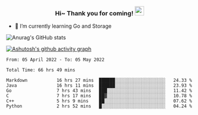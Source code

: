 <h3 align="center">
    Hi~ Thank you for coming!
    <img src="https://media.giphy.com/media/hvRJCLFzcasrR4ia7z/giphy.gif" width="25px">
</h3>

<!--
**pineapple-man/pineapple-man** is a ✨ _special_ ✨ repository because its `README.md` (this file) appears on your GitHub profile.

Here are some ideas to get you started:
- 🔭 I’m currently working on ...
- 🤔 I’m looking for help with ...
- 💬 Ask me about ...
- 📫 How to reach me: ...
- 😄 Pronouns: ...
- ⚡ Fun fact: 
- 👯 I’m looking to collaborate on kubernetes
-->
- 🌱 I’m currently learning Go and Storage


![Anurag's GitHub stats](https://github-readme-stats.vercel.app/api?username=pineapple-man&show_icons=true&theme=radical)


[![Ashutosh's github activity graph](https://activity-graph.herokuapp.com/graph?username=pineapple-man&bg_color=fffff0&color=708090&line=24292e&point=24292e&area=true&hide_border=true)](https://github.com/ashutosh00710/github-readme-activity-graph)

<!--START_SECTION:waka-->

```text
From: 05 April 2022 - To: 05 May 2022

Total Time: 66 hrs 49 mins

Markdown           16 hrs 27 mins  ██████░░░░░░░░░░░░░░░░░░░   24.33 %
Java               16 hrs 11 mins  ██████░░░░░░░░░░░░░░░░░░░   23.93 %
Go                 7 hrs 43 mins   ███░░░░░░░░░░░░░░░░░░░░░░   11.42 %
C                  7 hrs 17 mins   ██▓░░░░░░░░░░░░░░░░░░░░░░   10.78 %
C++                5 hrs 9 mins    ██░░░░░░░░░░░░░░░░░░░░░░░   07.62 %
Python             2 hrs 52 mins   █░░░░░░░░░░░░░░░░░░░░░░░░   04.24 %
```

<!--END_SECTION:waka-->
